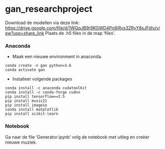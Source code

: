 # gan_researchproject

Download de modellen via deze link: https://drive.google.com/file/d/1WQqJB9r9KGWD4Pn9iRvs3ZRyY8sJFdIv/view?usp=share_link 
Plaats de .h5 files in de map ‘files’.

### Anaconda

- Maak een nieuwe environment in anaconda.

``` 
conda create -n gan python=3.6
conda activate gan 
```

- Installeer volgende packages

``` 
conda install -c anaconda cudatoolkit
conda install -c conda-forge cudnn
pip install tensorflow==2.5
pip install music21
pip install imageio
conda install matplotlib
pip install scikit-learn 
```

### Notebook

Ga naar de file ‘Generator.ipynb’ volg de notebook met uitleg en creëer nieuwe muziek.
